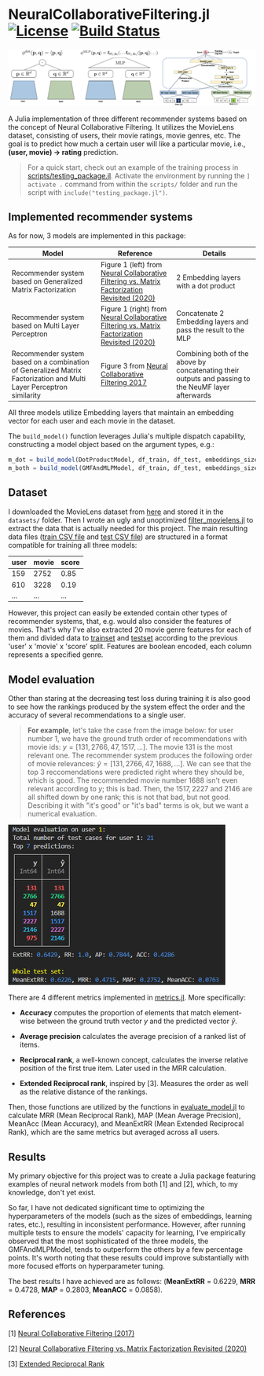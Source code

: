 # NeuralCollaborativeFiltering.jl  [![License](https://img.shields.io/badge/License-MIT-blue.svg)](https://github.com/JuliaTeachingCTU/ImageInspector.jl/blob/master/LICENSE) [![Build Status](https://github.com/poludmik/NeuralCollaborativeFiltering.jl/actions/workflows/CI.yml/badge.svg?branch=master)](https://github.com/poludmik/NeuralCollaborativeFiltering.jl/actions/workflows/CI.yml?query=branch%3Amaster)


![image info](assets/dot_mlp_and_both.png)

A Julia implementation of three different recommender systems based on the concept of Neural Collaborative Filtering. It utilizes the MovieLens dataset, consisting of users, their movie ratings, movie genres, etc. The goal is to predict how much a certain user will like a particular movie, i.e., **(user, movie) -> rating** prediction.

> For a quick start, check out an example of the training process in  [scripts/testing_package.jl](https://github.com/poludmik/NeuralCollaborativeFiltering.jl/blob/master/scripts/testing_package.jl). Activate the environment by running the `] activate .` command from within the `scripts/` folder and run the script with `include("testing_package.jl")`.


## Implemented recommender systems
As for now, 3 models are implemented in this package:

| Model | Reference | Details |
|-------|------|------|
| Recommender system based on Generalized Matrix Factorization | Figure 1 (left) from [Neural Collaborative Filtering vs. Matrix Factorization Revisited (2020)](https://arxiv.org/pdf/2005.09683.pdf) | 2 Embedding layers with a dot product |
| Recommender system based on Multi Layer Perceptron | Figure 1 (right) from [Neural Collaborative Filtering vs. Matrix Factorization Revisited (2020)](https://arxiv.org/pdf/2005.09683.pdf) | Concatenate 2 Embedding layers and pass the result to the MLP |
| Recommender system based on a combination of Generalized Matrix Factorization and Multi Layer Perceptron similarity | Figure 3 from [Neural Collaborative Filtering 2017](https://arxiv.org/pdf/1708.05031.pdf) | Combining both of the above by concatenating their outputs and passing to the NeuMF layer afterwards |

All three models utilize Embedding layers that maintain an embedding vector for each user and each movie in the dataset.

The `build_model()` function leverages Julia's multiple dispatch capability, constructing a model object based on the argument types, e.g.:
```julia
m_dot = build_model(DotProductModel, df_train, df_test, embeddings_size=60)
m_both = build_model(GMFAndMLPModel, df_train, df_test, embeddings_size=60, share_embeddings=true)
```


## Dataset
I downloaded the MovieLens dataset from [here](https://grouplens.org/datasets/movielens/#:~:text=recommended%20for%20education%20and%20development) and stored it in the `datasets/` folder. Then I wrote an ugly and unoptimized [filter_movielens.jl](https://github.com/poludmik/NeuralCollaborativeFiltering.jl/blob/master/scripts/filter_movielens.jl) to extract the data that is actually needed for this project. The main resulting data files ([train CSV file](https://github.com/poludmik/NeuralCollaborativeFiltering.jl/blob/master/datasets/ml-latest-small/user_movie_pairs_for_coll_filtr_train.csv) and [test CSV file](https://github.com/poludmik/NeuralCollaborativeFiltering.jl/blob/master/datasets/ml-latest-small/user_movie_pairs_for_coll_filtr_test.csv)) are structured in a format compatible for training all three models:

| user | movie | score |
|------|-------|-------|
| 159  | 2752  | 0.85  |
| 610  | 3228  | 0.19  |
| ...  | ...   | ...   |

However, this project can easily be extended contain other types of recommender systems, that, e.g. would also consider the features of movies.
That's why I've also extracted 20 movie genre features for each of them and divided data to [trainset](https://github.com/poludmik/NeuralCollaborativeFiltering.jl/blob/master/datasets/ml-latest-small/movie_genre_df_train.csv) and [testset](https://github.com/poludmik/NeuralCollaborativeFiltering.jl/blob/master/datasets/ml-latest-small/movie_genre_df_test.csv) according to the previous 'user' x 'movie' x 'score' split. Features are boolean encoded, each column represents a specified genre.


## Model evaluation
Other than staring at the decreasing test loss during training it is also good to see how the rankings produced by the system effect the order and the accuracy of several recommendations to a single user.

> **For example**, let's take the case from the image below: for user number $1$, we have the ground truth order of recommendations with movie ids: $y = [131, 2766, 47, 1517, ...]$. The movie $131$ is the most relevant one. The recommender system produces the following order of movie relevances: $\hat y = [131, 2766, 47, 1688, ...]$. We can see that the top 3 reccomendations were predicted right where they should be, which is good. The recommended movie number $1688$ isn't even relevant according to $y$; this is bad. Then, the $1517, 2227$ and $2146$ are all shifted down by one rank; this is not that bad, but not good. Describing it with "it's good" or "it's bad" terms is ok, but we want a numerical evaluation.

![image info](assets/eval.png)

There are 4 different metrics implemented in [metrics.jl](https://github.com/poludmik/NeuralCollaborativeFiltering.jl/blob/master/src/evaluation/metrics.jl). More specifically:

* **Accuracy** computes the proportion of elements that match element-wise between the ground truth vector $y$ and the predicted vector $\hat y$.

* **Average precision** calculates the average precision of a ranked list of items.

* **Reciprocal rank**, a well-known concept, calculates the inverse relative position of the first true item. Later used in the MRR calculation.

* **Extended Reciprocal rank**, inspired by [3]. Measures the order as well as the relative distance of the rankings.

Then, those functions are utilized by the functions in [evaluate_model.jl](https://github.com/poludmik/NeuralCollaborativeFiltering.jl/blob/master/src/evaluation/evaluate_model.jl) to calculate MRR (Mean Reciprocal Rank), MAP (Mean Average Precision), MeanAcc (Mean Accuracy), and MeanExtRR (Mean Extended Reciprocal Rank), which are the same metrics but averaged across all users.


## Results

My primary objective for this project was to create a Julia package featuring examples of neural network models from both [1] and [2], which, to my knowledge, don't yet exist.

So far, I have not dedicated significant time to optimizing the hyperparameters of the models (such as the sizes of embeddings, learning rates, etc.), resulting in inconsistent performance. However, after running multiple tests to ensure the models' capacity for learning, I've empirically observed that the most sophisticated of the three models, the GMFAndMLPModel, tends to outperform the others by a few percentage points. It's worth noting that these results could improve substantially with more focused efforts on hyperparameter tuning. 

The best results I have achieved are as follows: (**MeanExtRR** = 0.6229, **MRR** = 0.4728, **MAP** = 0.2803, **MeanACC** = 0.0858).

## References
[1] [Neural Collaborative Filtering (2017)](https://arxiv.org/pdf/1708.05031.pdf)
 
[2] [Neural Collaborative Filtering vs. Matrix Factorization Revisited (2020)](https://arxiv.org/pdf/2005.09683.pdf)
 
[3] [Extended Reciprocal Rank](https://towardsdatascience.com/extended-reciprocal-rank-ranking-evaluation-metric-5929573c778a)

